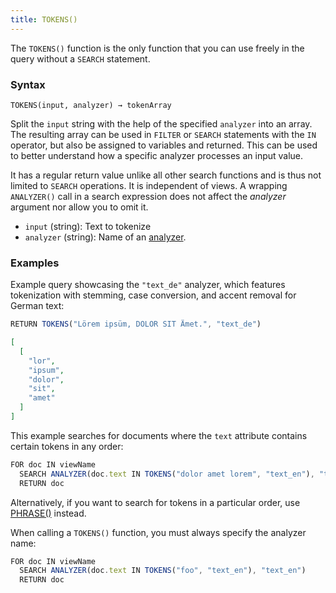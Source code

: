 ```yaml
---
title: TOKENS()
---
```


The `TOKENS()` function is the only function that you can use freely in the query without a `SEARCH` statement.

### Syntax

`TOKENS(input, analyzer) → tokenArray`

Split the `input` string with the help of the specified `analyzer` into an array. The resulting array can be used in `FILTER` or `SEARCH` statements with the `IN` operator, but also be assigned to variables and returned. This can be used to better understand how a specific analyzer processes an input value.

It has a regular return value unlike all other search functions and is thus not limited to `SEARCH` operations. It is independent of views. A wrapping `ANALYZER()` call in a search expression does not affect the _analyzer_ argument nor allow you to omit it.

- `input` (string): Text to tokenize
- `analyzer` (string): Name of an [analyzer](../../analyzers/index.md).

### Examples

Example query showcasing the `"text_de"` analyzer, which features tokenization with stemming, case conversion, and accent removal for German text:

```js
RETURN TOKENS("Lörem ipsüm, DOLOR SIT Ämet.", "text_de")
```

```json
[
  [
    "lor",
    "ipsum",
    "dolor",
    "sit",
    "amet"
  ]
]
```

This example searches for documents where the `text` attribute contains certain tokens in any order:

```js
FOR doc IN viewName
  SEARCH ANALYZER(doc.text IN TOKENS("dolor amet lorem", "text_en"), "text_en")
  RETURN doc
```

Alternatively, if you want to search for tokens in a particular order, use [PHRASE()](phrase.md) instead.

When calling a `TOKENS()` function, you must always specify the analyzer name:

```js
FOR doc IN viewName
  SEARCH ANALYZER(doc.text IN TOKENS("foo", "text_en"), "text_en")
  RETURN doc
```
